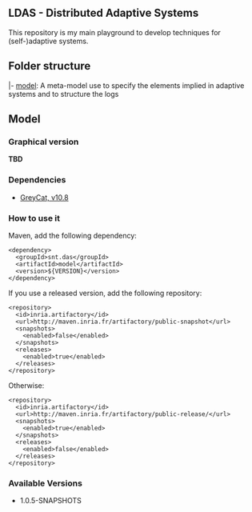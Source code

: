 LDAS - Distributed Adaptive Systems
-----------------------------------

This repository is my main playground to develop techniques for (self-)adaptive systems.

## Folder structure

|- [model](model): A meta-model use to specify the elements implied in adaptive systems and to structure the logs

## Model

### Graphical version

**TBD**

### Dependencies

- [GreyCat, v10.8](https://github.com/datathings/greycat)

### How to use it

Maven, add the following dependency:

```
<dependency>
  <groupId>snt.das</groupId>
  <artifactId>model</artifactId>
  <version>${VERSION}</version>
</dependency>
```

If you use a released version, add the following repository:
```
<repository>
  <id>inria.artifactory</id>
  <url>http://maven.inria.fr/artifactory/public-snapshot</url>
  <snapshots>
    <enabled>false</enabled>
  </snapshots>
  <releases>
    <enabled>true</enabled>
  </releases>
</repository>
```

Otherwise:
```
<repository>
  <id>inria.artifactory</id>
  <url>http://maven.inria.fr/artifactory/public-release/</url>
  <snapshots>
    <enabled>true</enabled>
  </snapshots>
  <releases>
    <enabled>false</enabled>
  </releases>
</repository>
```

### Available Versions

- 1.0.5-SNAPSHOTS
